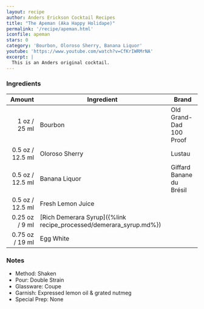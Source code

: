 ```yaml
---
layout: recipe
author: Anders Erickson Cocktail Recipes
title: "The Apeman (Aka Happy Holidape)"
permalink: '/recipe/apeman.html'
iconfile: apeman
stars: 0
category: 'Bourbon, Oloroso Sherry, Banana Liquor'
youtube: 'https://www.youtube.com/watch?v=CfKrIWRMrNA'
excerpt: |
  This is an Anders original cocktail.
---
```


### Ingredients

|  Amount | Ingredient                                               | Brand                    |
| ------: | -------------------------------------------------------- | ------------------------ |
|    1 oz / 25 ml | Bourbon                                                  | Old Grand-Dad 100 Proof  |
|  0.5 oz / 12.5 ml | Oloroso Sherry                                           | Lustau                   |
|  0.5 oz / 12.5 ml | Banana Liquor                                            | Giffard Banane du Brésil |
|  0.5 oz / 12.5 ml | Fresh Lemon Juice                                        |
| 0.25 oz / 9 ml | [Rich Demerara Syrup]({%link recipe_processed/demerara_syrup.md%}) |
| 0.75 oz / 19 ml | Egg White                                                |

### Notes

- Method: Shaken
- Pour: Double Strain
- Glassware: Coupe
- Garnish: Expressed lemon oil & grated nutmeg
- Special Prep: None
